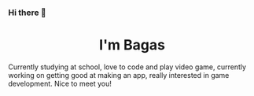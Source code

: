 ### Hi there 👋
<h1 align="center">
 I'm Bagas
</h1>

<!-- ![](https://komarev.com/ghpvc/?username=Adri-Bagas) -->

<p align="center" style="margin-right: 30px;margin-left: 30px;">

Currently studying at school, love to code and play video game, 
 currently working on getting good at making an app, 
really interested in game development. Nice to meet you! 
 
 </p>

